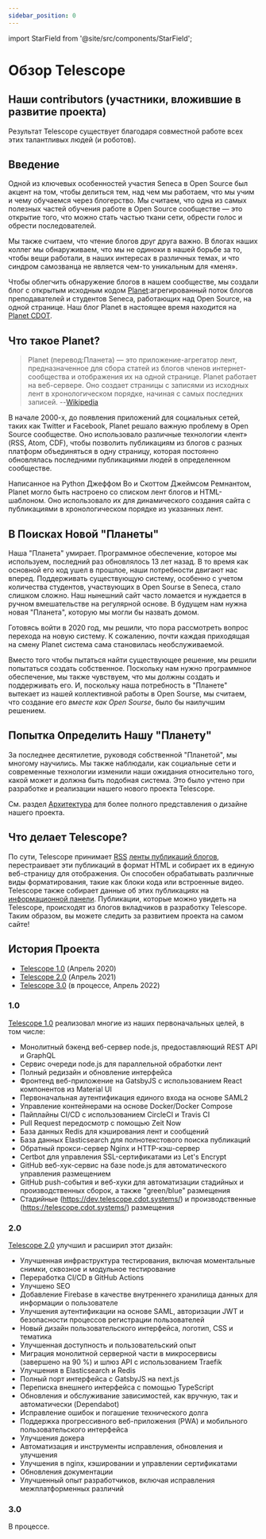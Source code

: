 ```yaml
---
sidebar_position: 0
---
```


import StarField from '@site/src/components/StarField';

# Обзор Telescope

## Наши contributors (участники, вложившие в развитие проекта)

Результат Telescope существует благодаря совместной работе всех этих талантливых людей (и роботов).

<StarField />

## Введение

Одной из ключевых особенностей участия Seneca в Open Source был акцент на том, чтобы делиться тем, над чем мы работаем, что мы учим и чему обучаемся через блогерство. Мы считаем, что одна из самых полезных частей обучения работе в Open Source сообществе — это открытие того, что можно стать частью ткани сети, обрести голос и обрести последователей.

Мы также считаем, что чтение блогов друг друга важно. В блогах наших коллег мы обнаруживаем, что мы не одиноки в нашей борьбе за то, чтобы вещи работали, в наших интересах в различных темах, и что синдром самозванца не является чем-то уникальным для «меня».

Чтобы облегчить обнаружение блогов в нашем сообществе, мы создали блог с открытым исходным кодом [Planet](<https://en.wikipedia.org/wiki/Planet_(software)>):агрегированный поток блогов преподавателей и студентов Seneca, работающих над Open Source, на одной странице. Наш блог Planet в настоящее время находится на [Planet CDOT](https://telescope.cdot.systems/planet).

## Что такое Planet?

> Planet (перевод:Планета) — это приложение-агрегатор лент, предназначенное для сбора статей из блогов членов интернет-сообщества и отображения их на одной странице. Planet работает на веб-сервере. Оно создает страницы с записями из исходных лент в хронологическом порядке, начиная с самых последних записей. --[Wikipedia](<https://en.wikipedia.org/wiki/Planet_(software)>)

В начале 2000-х, до появления приложений для социальных сетей, таких как Twitter и Facebook, Planet решало важную проблему в Open Source сообществе. Оно использовало различные технологии «лент» (RSS, Atom, CDF), чтобы позволить публикациям из блогов с разных платформ объединяться в одну страницу, которая постоянно обновлялась последними публикациями людей в определенном сообществе.

Написанное на Python Джеффом Во и Скоттом Джеймсом Ремнантом, Planet могло быть настроено со списком лент блогов и HTML-шаблоном. Оно использовало их для динамического создания сайта с публикациями в хронологическом порядке из указанных лент.

## В Поисках Новой "Планеты"

Наша "Планета" умирает. Программное обеспечение, которое мы используем, последний раз обновлялось 13 лет назад. В то время как основной его код ушел в прошлое, наши потребности двигают нас вперед. Поддерживать существующую систему, особенно с учетом количества студентов, участвующих в Open Sourse в Seneca, стало слишком сложно. Наш нынешний сайт часто ломается и нуждается в ручном вмешательстве на регулярной основе. В будущем нам нужна новая "Планета", которую мы могли бы назвать домом.

Готовясь войти в 2020 год, мы решили, что пора рассмотреть вопрос перехода на новую систему. К сожалению, почти каждая приходящая на смену Planet система сама становилась необслуживаемой.

Вместо того чтобы пытаться найти существующее решение, мы решили попытаться создать собственное. Поскольку нам нужно программное обеспечение, мы также чувствуем, что мы должны создать и поддерживать его. И, поскольку наша потребность в "Планете" вытекает из нашей коллективной работы в Open Sourse, мы считаем, что создание его _вместе как Open Sourse_, было бы наилучшим решением.

## Попытка Определить Нашу "Планету"

За последнее десятилетие, руководя собственной "Планетой", мы многому научились. Мы также наблюдали, как социальные сети и современные технологии изменили наши ожидания относительно того, какой может и должна быть подобная система. Это было учтено при разработке и реализации нашего нового проекта Telescope.

См. раздел [Архитектура](architecture.md) для более полного представления о дизайне нашего проекта.

## Что делает Telescope?

По сути, Telescope принимает [RSS](https://en.wikipedia.org/wiki/RSS) [ленты публикаций блогов](https://rss.com/blog/rss-feed-for-blog/), перестраивает эти публикаций в формат HTML и собирает их в единую веб-страницу для отображения. Он способен обрабатывать различные виды форматирования, такие как блоки кода или встроенные видео. Telescope также собирает данные об этих публикациях на [информационной панели](https://api.telescope.cdot.systems/v1/status/). Публикации, которые можно увидеть на Telescope, происходят из блогов вкладчиков в разработку Telescope. Таким образом, вы можете следить за развитием проекта на самом сайте!

## История Проекта

- [Telescope 1.0](https://blog.humphd.org/telescope-1-0-0-or-dave-is-once-again-asking-for-a-blog/) (Апрель 2020)
- [Telescope 2.0](https://blog.humphd.org/telescope-2-0/) (Апрель 2021)
- [Telescope 3.0](https://blog.humphd.org/toward-telescope-3-0/) (в процессе, Апрель 2022)

### 1.0

[Telescope 1.0](https://github.com/Seneca-CDOT/telescope/releases/tag/1.0.0) реализовал многие из наших первоначальных целей, в том числе:

- Монолитный бэкенд веб-сервер node.js, предоставляющий REST API и GraphQL
- Сервис очереди node.js для параллельной обработки лент
- Полный редизайн и обновление интерфейса
- Фронтенд веб-приложение на GatsbyJS с использованием React компонентов из Material UI
- Первоначальная аутентификация единого входа на основе SAML2
- Управление контейнерами на основе Docker/Docker Compose
- Пайплайны CI/CD с использованием CircleCI и Travis CI
- Pull Request передосмотр с помощью Zeit Now
- База данных Redis для кэширования лент и сообщений
- База данных Elasticsearch для полнотекстового поиска публикаций
- Обратный прокси-сервер Nginx и HTTP-кэш-сервер
- Certbot для управления SSL-сертификатами из Let's Encrypt
- GitHub веб-хук-сервис на базе node.js для автоматического управления размещением
- GitHub push-события и веб-хуки для автоматизации стадийных и производственных сборок, а также "green/blue" размещения
- Стадийные (<https://dev.telescope.cdot.systems/>) и производственные (<https://telescope.cdot.systems/>) размещения

### 2.0

[Telescope 2.0](https://github.com/Seneca-CDOT/telescope/releases/tag/2.0.0) улучшил и расширил этот дизайн:

- Улучшенная инфраструктура тестирования, включая моментальные снимки, сквозное и модульное тестирование
- Переработка CI/CD в GitHub Actions
- Улучшено SEO
- Добавление Firebase в качестве внутреннего хранилища данных для информации о пользователе
- Улучшения аутентификации на основе SAML, авторизации JWT и безопасности процессов регистрации пользователей
- Новый дизайн пользовательского интерфейса, логотип, CSS и тематика
- Улучшенная доступность и пользовательский опыт
- Миграция монолитной серверной части в микросервисы (завершено на 90 %) и шлюз API с использованием Traefik
- Улучшения в Elasticsearch и Redis
- Полный порт интерфейса с GatsbyJS на next.js
- Переписка внешнего интерфейса с помощью TypeScript
- Обновления и обслуживание зависимостей, как вручную, так и автоматически (Dependabot)
- Исправление ошибок и погашение технического долга
- Поддержка прогрессивного веб-приложения (PWA) и мобильного пользовательского интерфейса
- Улучшения докера
- Автоматизация и инструменты исправления, обновления и улучшения
- Улучшения в nginx, кэшировании и управлении сертификатами
- Обновления документации
- Улучшенный опыт разработчиков, включая исправления межплатформенных различий

### 3.0

В процессе.
